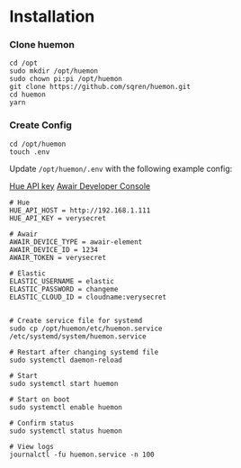 # Installation

### Clone huemon

```
cd /opt
sudo mkdir /opt/huemon
sudo chown pi:pi /opt/huemon
git clone https://github.com/sqren/huemon.git
cd huemon
yarn
```

### Create Config

```
cd /opt/huemon
touch .env
```

Update `/opt/huemon/.env` with the following example config:

[Hue API key](https://developers.meethue.com/develop/hue-api-v2/getting-started/)
[Awair Developer Console](https://developer.getawair.com/console/access-token)

```
# Hue
HUE_API_HOST = http://192.168.1.111
HUE_API_KEY = verysecret

# Awair
AWAIR_DEVICE_TYPE = awair-element
AWAIR_DEVICE_ID = 1234
AWAIR_TOKEN = verysecret

# Elastic
ELASTIC_USERNAME = elastic
ELASTIC_PASSWORD = changeme
ELASTIC_CLOUD_ID = cloudname:verysecret

```

```

# Create service file for systemd
sudo cp /opt/huemon/etc/huemon.service /etc/systemd/system/huemon.service

# Restart after changing systemd file
sudo systemctl daemon-reload

# Start
sudo systemctl start huemon

# Start on boot
sudo systemctl enable huemon

# Confirm status
sudo systemctl status huemon

# View logs
journalctl -fu huemon.service -n 100
```
